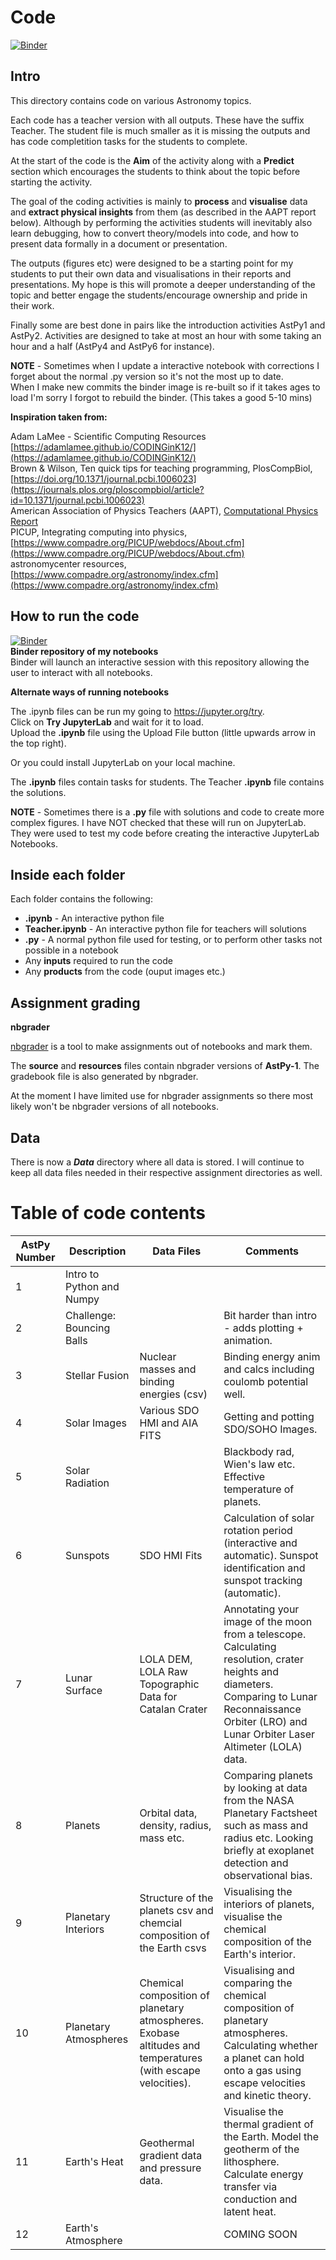 # Code

[![Binder](https://mybinder.org/badge_logo.svg)](https://mybinder.org/v2/gh/DimitriosAstro/Astronomy/master)  

## Intro

This directory contains code on various Astronomy topics.

Each code has a teacher version with all outputs. These have the suffix Teacher. The student file is much smaller as it is missing the outputs and has code completition tasks for the students to complete.

At the start of the code is the **Aim** of the activity along with a **Predict** section which encourages the students to think about the topic before starting the activity.

The goal of the coding activities is mainly to **process** and **visualise** data and **extract physical insights** from them (as described in the AAPT report below). Although by performing the activities students will inevitably also learn debugging, how to convert theory/models into code, and how to present data formally in a document or presentation.

The outputs (figures etc) were designed to be a starting point for my students to put their own data and visualisations in their reports and presentations. My hope is this will promote a deeper understanding of the topic and better engage the students/encourage ownership and pride in their work.  

Finally some are best done in pairs like the introduction activities AstPy1 and AstPy2. Activities are designed to take at most an hour with some taking an hour and a half (AstPy4 and AstPy6 for instance).

**NOTE** - Sometimes when I update a interactive notebook with corrections I forget about the normal .py version so it's not the most up to date.  
When I make new commits the binder image is re-built so if it takes ages to load I'm sorry I forgot to rebuild the binder. (This takes a good 5-10 mins)

**Inspiration taken from:**

Adam LaMee - Scientific Computing Resources [https://adamlamee.github.io/CODINGinK12/](https://adamlamee.github.io/CODINGinK12/)    
Brown & Wilson, Ten quick tips for teaching programming, PlosCompBiol, [https://doi.org/10.1371/journal.pcbi.1006023](https://journals.plos.org/ploscompbiol/article?id=10.1371/journal.pcbi.1006023)  
American Association of Physics Teachers (AAPT), [Computational Physics Report](https://www.aapt.org/Resources/upload/AAPT_UCTF_CompPhysReport_final_B.pdf)  
PICUP, Integrating computing into physics, [https://www.compadre.org/PICUP/webdocs/About.cfm](https://www.compadre.org/PICUP/webdocs/About.cfm)  
astronomycenter resources, [https://www.compadre.org/astronomy/index.cfm](https://www.compadre.org/astronomy/index.cfm)

## How to run the code

[![Binder](https://mybinder.org/badge_logo.svg)](https://mybinder.org/v2/gh/DimitriosAstro/Astronomy/master)  
**Binder repository of my notebooks**  
Binder will launch an interactive session with this repository allowing the user to interact with all notebooks.

**Alternate ways of running notebooks**

The .ipynb files can be run my going to https://jupyter.org/try.  
Click on **Try JupyterLab** and wait for it to load.  
Upload the **.ipynb** file using the Upload File button (little upwards arrow in the top right).

Or you could install JupyterLab on your local machine.

The **.ipynb** files contain tasks for students. The Teacher **.ipynb** file contains the solutions.

**NOTE** - Sometimes there is a **.py** file with solutions and code to create more complex figures. I have NOT checked that these will run on JupyterLab. They were used to test my code before creating the interactive JupyterLab Notebooks.

## Inside each folder

Each folder contains the following:

* **.ipynb** - An interactive python file
* **Teacher.ipynb** - An interactive python file for teachers will solutions
* **.py** - A normal python file used for testing, or to perform other tasks not possible in a notebook
* Any **inputs** required to run the code
* Any **products** from the code (ouput images etc.)

## Assignment grading

**nbgrader**

[nbgrader](https://nbgrader.readthedocs.io/en/stable/index.html) is a tool to make assignments out of notebooks and mark them.

The **source** and **resources** files contain nbgrader versions of **AstPy-1**.
The gradebook file is also generated by nbgrader.

At the moment I have limited use for nbgrader assignments so there most likely won't be nbgrader versions of all notebooks.

## Data

There is now a ***Data*** directory where all data is stored. I will continue to keep all data files needed in their respective assignment directories as well.

# Table of code contents

AstPy Number | Description     | Data Files  | Comments
------------ | -------------   | ----------- | --------
1 | Intro to Python and Numpy ||
2 | Challenge: Bouncing Balls || Bit harder than intro - adds plotting + animation.
3 | Stellar Fusion | Nuclear masses and binding energies (csv) |  Binding energy anim and calcs including coulomb potential well.
4 | Solar Images | Various SDO HMI and AIA FITS | Getting and potting SDO/SOHO Images.
5 | Solar Radiation | | Blackbody rad, Wien's law etc. Effective temperature of planets.
6 | Sunspots | SDO HMI Fits | Calculation of solar rotation period (interactive and automatic). Sunspot identification and sunspot tracking (automatic).
7 | Lunar Surface | LOLA DEM, LOLA Raw Topographic Data for Catalan Crater | Annotating your image of the moon from a telescope. Calculating resolution, crater heights and diameters. Comparing to Lunar Reconnaissance Orbiter (LRO) and Lunar Orbiter Laser Altimeter (LOLA) data.
8 | Planets | Orbital data, density, radius, mass etc. | Comparing planets by looking at data from the NASA Planetary Factsheet such as mass and radius etc. Looking briefly at exoplanet detection and observational bias.
9 | Planetary Interiors | Structure of the planets csv and chemcial composition of the Earth csvs | Visualising the interiors of planets, visualise the chemical composition of the Earth's interior.
10 | Planetary Atmospheres | Chemical composition of planetary atmospheres. Exobase altitudes and temperatures (with escape velocities).  | Visualising and comparing the chemical composition of planetary atmospheres. Calculating whether a planet can hold onto a gas using escape velocities and kinetic theory.
11 | Earth's Heat| Geothermal gradient data and pressure data.  | Visualise the thermal gradient of the Earth. Model the geotherm of the lithosphere. Calculate energy transfer via conduction and latent heat.
12 | Earth's Atmosphere |   | COMING SOON